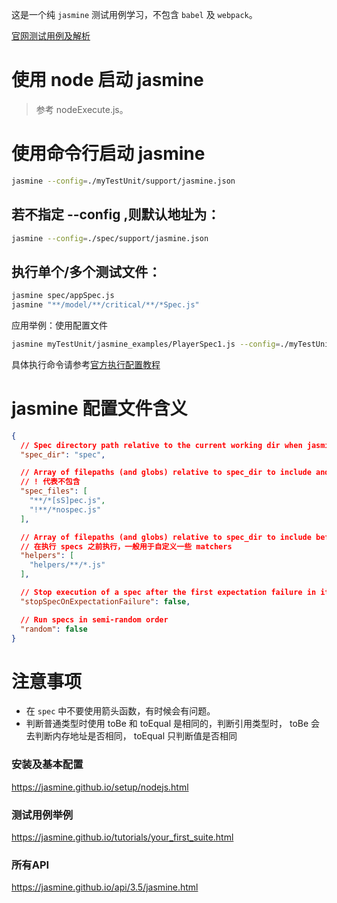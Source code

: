 这是一个纯 `jasmine` 测试用例学习，不包含 `babel` 及 `webpack`。

[官网测试用例及解析](./myTestUnit/jasmine_examples/tutorSpecs.js)

# 使用 node 启动 jasmine
> 参考 nodeExecute.js。

# 使用命令行启动 jasmine

```bash
jasmine --config=./myTestUnit/support/jasmine.json
```
## 若不指定 --config ,则默认地址为：
```bash
jasmine --config=./spec/support/jasmine.json
```

## 执行单个/多个测试文件：
```bash
jasmine spec/appSpec.js
jasmine "**/model/**/critical/**/*Spec.js"
```
应用举例：使用配置文件
```bash
jasmine myTestUnit/jasmine_examples/PlayerSpec1.js --config=./myTestUnit/support/jasmine.json
```

具体执行命令请参考[官方执行配置教程](https://jasmine.github.io/setup/nodejs.html)

# jasmine 配置文件含义
```json
{
  // Spec directory path relative to the current working dir when jasmine is executed.
  "spec_dir": "spec",

  // Array of filepaths (and globs) relative to spec_dir to include and exclude
  // ! 代表不包含
  "spec_files": [
    "**/*[sS]pec.js",
    "!**/*nospec.js"
  ],

  // Array of filepaths (and globs) relative to spec_dir to include before jasmine specs
  // 在执行 specs 之前执行，一般用于自定义一些 matchers
  "helpers": [
    "helpers/**/*.js"
  ],

  // Stop execution of a spec after the first expectation failure in it
  "stopSpecOnExpectationFailure": false,

  // Run specs in semi-random order
  "random": false
}
```

# 注意事项
- 在 `spec` 中不要使用箭头函数，有时候会有问题。
- 判断普通类型时使用 toBe 和 toEqual 是相同的，判断引用类型时， toBe 会去判断内存地址是否相同， toEqual 只判断值是否相同




### 安装及基本配置
https://jasmine.github.io/setup/nodejs.html


### 测试用例举例
https://jasmine.github.io/tutorials/your_first_suite.html


### 所有API
https://jasmine.github.io/api/3.5/jasmine.html
